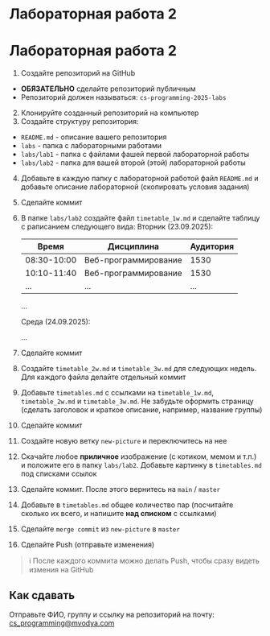 # Лабораторная работа 2
# Лабораторная работа 2

1. Создайте репозиторий на GitHub
  * **ОБЯЗАТЕЛЬНО** сделайте репозиторий публичным
  * Репозиторий должен называться: `cs-programming-2025-labs`
2. Клонируйте созданный репозиторий на компьютер
3. Создайте структуру репозитория:
  * `README.md` - описание вашего репозитория
  * `labs` - папка с лабораторными работами
  * `labs/lab1` - папка с файлами фашей первой лабораторной работы
  * `labs/lab2` - папка для вашей второй (этой) лабораторной работы
4. Добавьте в каждую папку с лабораторной работой файл `README.md` и добавьте описание лабораторной (скопировать условия задания)
5. Сделайте коммит
6. В папке `labs/lab2` создайте файл `timetable_1w.md` и сделайте таблицу с раписанием следующего вида:
    Вторник (23.09.2025):
    
    | Время       | Дисциплина           | Аудитория |
    | ----------- | -------------------- | --------- |
    | 08:30-10:00 | Веб-программирование | 1530      |
    | 10:10-11:40 | Веб-программирование | 1530      |
    | ...         | ...                  | ...       |

    ...
    
    Среда (24.09.2025):

    ...
7. Сделайте коммит
8. Создайте `timetable_2w.md` и `timetable_3w.md` для следующих недель. Для каждого файла делайте отдельный коммит
9. Добавьте `timetables.md` с ссылками на `timetable_1w.md`, `timetable_2w.md` и `timetable_3w.md`. Не забудьте оформить страницу (сделать заголовок и краткое описание, например, название группы)
10. Сделайте коммит
11. Создайте новую ветку `new-picture` и переключитесь на нее
12. Скачайте любое __приличное__ изображение (с котиком, мемом и т.п.) и положите его в папку `labs/lab2`. Добавьте картинку в `timetables.md` под списками ссылок
13. Сделайте коммит. После этого вернитесь на `main` / `master`
14. Добавьте в `timetables.md` общее количество пар (посчитайте сколько их всего, и напишите __над списком__ с ссылками)
15. Сделайте `merge commit` из `new-picture` в `master`
16. Сделайте Push (отправьте изменения)

> ℹ️ После каждого коммита можно делать Push, чтобы сразу видеть измения на GitHub

## Как сдавать

Отправьте ФИО, группу и ссылку на репозиторий на почту: cs_programming@mvodya.com